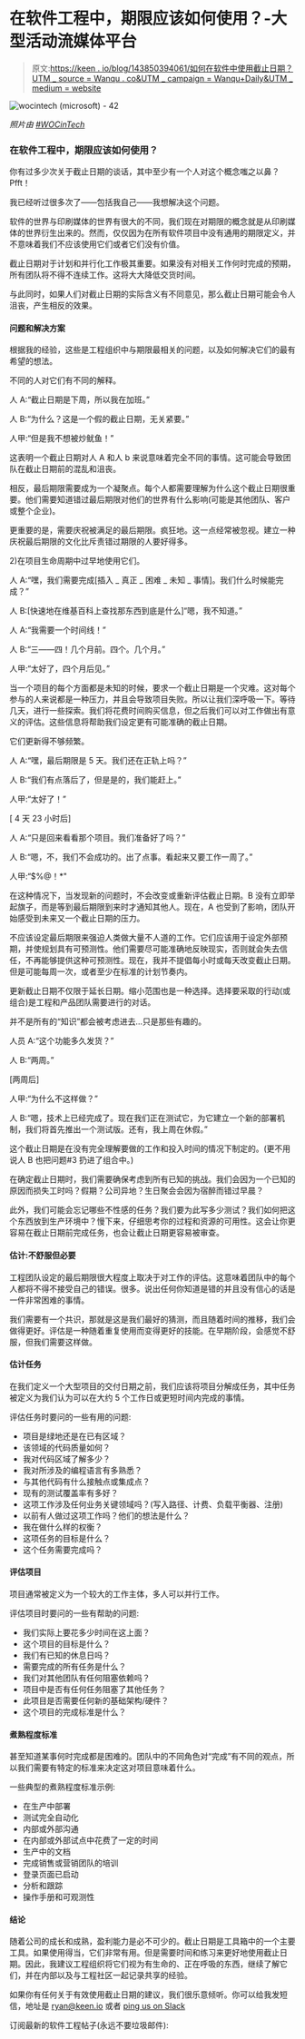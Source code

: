 # 在软件工程中，期限应该如何使用？-大型活动流媒体平台

> 原文:[https://keen . io/blog/143850394061/如何在软件中使用截止日期？UTM _ source = Wanqu . co&UTM _ campaign = Wanqu+Daily&UTM _ medium = website](https://keen.io/blog/143850394061/how-should-deadlines-be-used-in-software?utm_source=wanqu.co&utm_campaign=Wanqu+Daily&utm_medium=website)

![wocintech (microsoft) - 42](../Images/1b788908421f1a53f19ea96107022470.png)

*照片由* [*#WOCinTech*](https://www.flickr.com/photos/wocintechchat/)

### 在软件工程中，期限应该如何使用？

你有过多少次关于截止日期的谈话，其中至少有一个人对这个概念嗤之以鼻？Pfft！

我已经听过很多次了——包括我自己——我想解决这个问题。

软件的世界与印刷媒体的世界有很大的不同，我们现在对期限的概念就是从印刷媒体的世界衍生出来的。然而，仅仅因为在所有软件项目中没有通用的期限定义，并不意味着我们不应该使用它们或者它们没有价值。

截止日期对于计划和并行化工作极其重要。如果没有对相关工作何时完成的预期，所有团队将不得不连续工作。这将大大降低交货时间。

与此同时，如果人们对截止日期的实际含义有不同意见，那么截止日期可能会令人沮丧，产生相反的效果。

#### 问题和解决方案

根据我的经验，这些是工程组织中与期限最相关的问题，以及如何解决它们的最有希望的想法。

不同的人对它们有不同的解释。

人 A:“截止日期是下周，所以我在加班。”

人 B:“为什么？这是一个假的截止日期，无关紧要。”

人甲:“但是我不想被炒鱿鱼！”

这表明一个截止日期对人 A 和人 b 来说意味着完全不同的事情。这可能会导致团队在截止日期前的混乱和沮丧。

相反，最后期限需要成为一个凝聚点。每个人都需要理解为什么这个截止日期很重要。他们需要知道错过最后期限对他们的世界有什么影响(可能是其他团队、客户或整个企业)。

更重要的是，需要庆祝被满足的最后期限。疯狂地。这一点经常被忽视。建立一种庆祝最后期限的文化比斥责错过期限的人要好得多。

2)在项目生命周期中过早地使用它们。

人 A:“嘿，我们需要完成[插入 _ 真正 _ 困难 _ 未知 _ 事情]。我们什么时候能完成？”

人 B:[快速地在维基百科上查找那东西到底是什么]“嗯，我不知道。”

人 A:“我需要一个时间线！”

人 B:“三——四！几个月前。四个。几个月。”

人甲:“太好了，四个月后见。”

当一个项目的每个方面都是未知的时候，要求一个截止日期是一个灾难。这对每个参与的人来说都是一种压力，并且会导致项目失败。所以让我们深呼吸一下。等待几天，进行一些探索。我们将花费时间购买信息，但之后我们可以对工作做出有意义的评估。这些信息将帮助我们设定更有可能准确的截止日期。

它们更新得不够频繁。

人 A:“嘿，最后期限是 5 天。我们还在正轨上吗？”

人 B:“我们有点落后了，但是是的，我们能赶上。”

人甲:“太好了！”

[ 4 天 23 小时后]

人 A:“只是回来看看那个项目。我们准备好了吗？”

人 B:“嗯，不，我们不会成功的。出了点事。看起来又要工作一周了。”

人甲:“$%@！*"

在这种情况下，当发现新的问题时，不会改变或重新评估截止日期。B 没有立即举起旗子，而是等到最后期限到来时才通知其他人。现在，A 也受到了影响，团队开始感受到未来又一个截止日期的压力。

不应该设定最后期限来强迫人类做大量不人道的工作。它们应该用于设定外部预期，并使规划具有可预测性。他们需要尽可能准确地反映现实，否则就会失去信任，不再能够提供这种可预测性。现在，我并不提倡每小时或每天改变截止日期。但是可能每周一次，或者至少在标准的计划节奏内。

更新截止日期不仅限于延长日期。缩小范围也是一种选择。选择要采取的行动(或组合)是工程和产品团队需要进行的对话。

并不是所有的“知识”都会被考虑进去…只是那些有趣的。

人员 A:“这个功能多久发货？”

人 B:“两周。”

[两周后]

人甲:“为什么不这样做？”

人 B:“嗯，技术上已经完成了。现在我们正在测试它，为它建立一个新的部署机制，我们将首先推出一个测试版。还有，我上周在休假。”

这个截止日期是在没有完全理解要做的工作和投入时间的情况下制定的。(更不用说人 B 也把问题#3 扔进了组合中。)

在确定截止日期时，我们需要确保考虑到所有已知的挑战。我们会因为一个已知的原因而损失工时吗？假期？公司异地？生日聚会会因为宿醉而错过早晨？

此外，我们可能会忘记哪些不性感的任务？我们要为此写多少测试？我们如何把这个东西放到生产环境中？慢下来，仔细思考你的过程和资源的可用性。这会让你更容易在截止日期前完成任务，也会让截止日期更容易被审查。

#### 估计:不舒服但必要

工程团队设定的最后期限很大程度上取决于对工作的评估。这意味着团队中的每个人都将不得不接受自己的错误。很多。说出任何你知道是错的并且没有信心的话是一件非常困难的事情。

我们需要有一个共识，那就是这是我们最好的猜测，而且随着时间的推移，我们会做得更好。评估是一种随着重复使用而变得更好的技能。在早期阶段，会感觉不舒服，但我们需要这样做。

#### 估计任务

在我们定义一个大型项目的交付日期之前，我们应该将项目分解成任务，其中任务被定义为我们认为可以在大约 5 个工作日或更短时间内完成的事情。

评估任务时要问的一些有用的问题:

*   项目是绿地还是在已有区域？
*   该领域的代码质量如何？
*   我对代码区域了解多少？
*   我对所涉及的编程语言有多熟悉？
*   与其他代码有什么接触点或集成点？
*   现有的测试覆盖率有多好？
*   这项工作涉及任何业务关键领域吗？(写入路径、计费、负载平衡器、注册)
*   以前有人做过这项工作吗？他们的想法是什么？
*   我在做什么样的权衡？
*   这项任务的目标是什么？
*   这个任务需要完成吗？

#### 评估项目

项目通常被定义为一个较大的工作主体，多人可以并行工作。

评估项目时要问的一些有帮助的问题:

*   我们实际上要花多少时间在这上面？
*   这个项目的目标是什么？
*   我们有已知的休息日吗？
*   需要完成的所有任务是什么？
*   我们对其他团队有任何阻塞依赖吗？
*   项目中是否有任何任务阻塞了其他任务？
*   此项目是否需要任何新的基础架构/硬件？
*   这个项目的完成标准是什么？

#### 煮熟程度标准

甚至知道某事何时完成都是困难的。团队中的不同角色对“完成”有不同的观点，所以我们需要有特定的标准来决定这对项目意味着什么。

一些典型的煮熟程度标准示例:

*   在生产中部署
*   测试完全自动化
*   内部或外部沟通
*   在内部或外部试点中花费了一定的时间
*   生产中的文档
*   完成销售或营销团队的培训
*   登录页面已启动
*   分析和跟踪
*   操作手册和可观测性

#### 结论

随着公司的成长和成熟，盈利能力是必不可少的。截止日期是工具箱中的一个主要工具。如果使用得当，它们非常有用。但是需要时间和练习来更好地使用截止日期。因此，我建议工程组织将它们视为有生命的、正在呼吸的东西，继续了解它们，并在内部以及与工程社区一起记录共享的经验。

如果你有任何关于有效使用截止日期的建议，我们很乐意倾听。你可以给我发短信，地址是 [ryan@keen.io](mailto:ryan@keen.io) 或者 [ping us on Slack](http://slack.keen.io)

订阅最新的软件工程帖子(永远不要垃圾邮件):